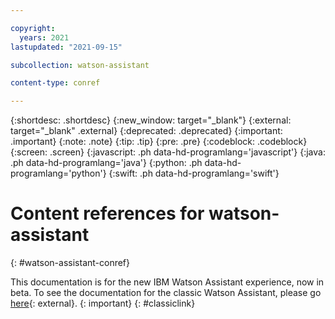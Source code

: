 ```yaml
---

copyright:
  years: 2021
lastupdated: "2021-09-15"

subcollection: watson-assistant

content-type: conref

---
```


{:shortdesc: .shortdesc}
{:new_window: target="_blank"}
{:external: target="_blank" .external}
{:deprecated: .deprecated}
{:important: .important}
{:note: .note}
{:tip: .tip}
{:pre: .pre}
{:codeblock: .codeblock}
{:screen: .screen}
{:javascript: .ph data-hd-programlang='javascript'}
{:java: .ph data-hd-programlang='java'}
{:python: .ph data-hd-programlang='python'}
{:swift: .ph data-hd-programlang='swift'}

# Content references for watson-assistant
{: #watson-assistant-conref}

This documentation is for the new IBM Watson Assistant experience, now in beta. To see the documentation for the classic Watson Assistant, please go [here](https://cloud.ibm.com/docs/assistant){: external}.
{: important}
{: #classiclink}
